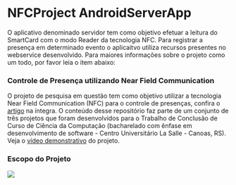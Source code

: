 # NFCProject AndroidServerApp
O aplicativo denominado servidor tem como objetivo efetuar a leitura do SmartCard com o modo Reader da tecnologia NFC.
Para registrar a presença em determinado evento o aplicaitvo utiliza recursos presentes no webservice desenvolvido.  Para maiores informações sobre o projeto como um todo, por favor leia o item abaixo:

<h3>Controle de Presença utilizando Near Field Communication</h3>
O projeto de pesquisa em questão tem como objetivo utilizar a tecnologia Near Field Communication (NFC) para o controle de presenças, confira o <a href="http://pt.slideshare.net/marcielribeirotorres/controle-de-presenas-utilizando-nfc" target="_blank">artigo</a> na íntegra.
O conteúdo desse repositório faz parte de um conjunto de três projetos que foram desenvolvidos para o Trabalho de Conclusão de Curso de Ciência da Computação (bacharelado com ênfase em desenvolvimento de software - Centro Universitário La Salle - Canoas, RS). 
 Veja o <a href="https://www.youtube.com/watch?v=86peaW43-_I" target="_blank">vídeo demonstrativo</a> do projeto.

<h3>Escopo do Projeto</h3>
<img src="https://s3.amazonaws.com/nfcproject/images/Projeto-NFC-Marciel-Torres.jpg" border="0">
 
